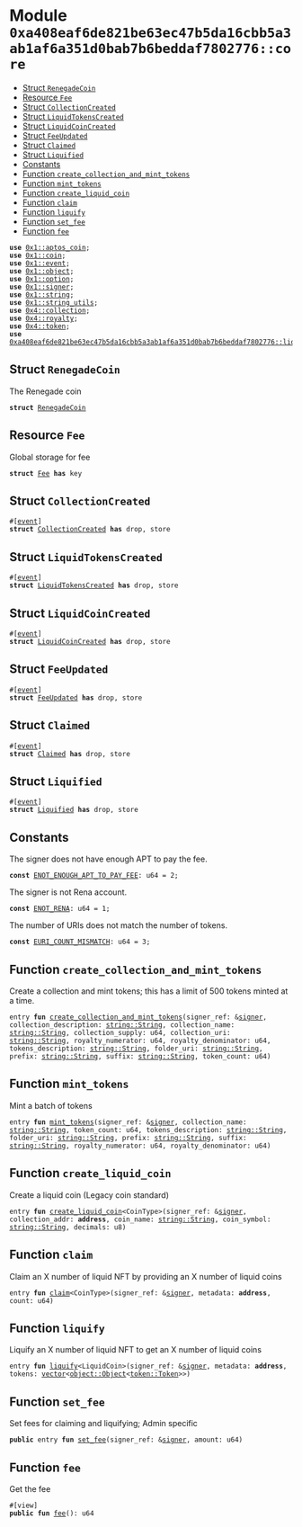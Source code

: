 
<a id="0xa408eaf6de821be63ec47b5da16cbb5a3ab1af6a351d0bab7b6beddaf7802776_core"></a>

# Module `0xa408eaf6de821be63ec47b5da16cbb5a3ab1af6a351d0bab7b6beddaf7802776::core`



-  [Struct `RenegadeCoin`](#0xa408eaf6de821be63ec47b5da16cbb5a3ab1af6a351d0bab7b6beddaf7802776_core_RenegadeCoin)
-  [Resource `Fee`](#0xa408eaf6de821be63ec47b5da16cbb5a3ab1af6a351d0bab7b6beddaf7802776_core_Fee)
-  [Struct `CollectionCreated`](#0xa408eaf6de821be63ec47b5da16cbb5a3ab1af6a351d0bab7b6beddaf7802776_core_CollectionCreated)
-  [Struct `LiquidTokensCreated`](#0xa408eaf6de821be63ec47b5da16cbb5a3ab1af6a351d0bab7b6beddaf7802776_core_LiquidTokensCreated)
-  [Struct `LiquidCoinCreated`](#0xa408eaf6de821be63ec47b5da16cbb5a3ab1af6a351d0bab7b6beddaf7802776_core_LiquidCoinCreated)
-  [Struct `FeeUpdated`](#0xa408eaf6de821be63ec47b5da16cbb5a3ab1af6a351d0bab7b6beddaf7802776_core_FeeUpdated)
-  [Struct `Claimed`](#0xa408eaf6de821be63ec47b5da16cbb5a3ab1af6a351d0bab7b6beddaf7802776_core_Claimed)
-  [Struct `Liquified`](#0xa408eaf6de821be63ec47b5da16cbb5a3ab1af6a351d0bab7b6beddaf7802776_core_Liquified)
-  [Constants](#@Constants_0)
-  [Function `create_collection_and_mint_tokens`](#0xa408eaf6de821be63ec47b5da16cbb5a3ab1af6a351d0bab7b6beddaf7802776_core_create_collection_and_mint_tokens)
-  [Function `mint_tokens`](#0xa408eaf6de821be63ec47b5da16cbb5a3ab1af6a351d0bab7b6beddaf7802776_core_mint_tokens)
-  [Function `create_liquid_coin`](#0xa408eaf6de821be63ec47b5da16cbb5a3ab1af6a351d0bab7b6beddaf7802776_core_create_liquid_coin)
-  [Function `claim`](#0xa408eaf6de821be63ec47b5da16cbb5a3ab1af6a351d0bab7b6beddaf7802776_core_claim)
-  [Function `liquify`](#0xa408eaf6de821be63ec47b5da16cbb5a3ab1af6a351d0bab7b6beddaf7802776_core_liquify)
-  [Function `set_fee`](#0xa408eaf6de821be63ec47b5da16cbb5a3ab1af6a351d0bab7b6beddaf7802776_core_set_fee)
-  [Function `fee`](#0xa408eaf6de821be63ec47b5da16cbb5a3ab1af6a351d0bab7b6beddaf7802776_core_fee)


<pre><code><b>use</b> <a href="">0x1::aptos_coin</a>;
<b>use</b> <a href="">0x1::coin</a>;
<b>use</b> <a href="">0x1::event</a>;
<b>use</b> <a href="">0x1::object</a>;
<b>use</b> <a href="">0x1::option</a>;
<b>use</b> <a href="">0x1::signer</a>;
<b>use</b> <a href="">0x1::string</a>;
<b>use</b> <a href="">0x1::string_utils</a>;
<b>use</b> <a href="">0x4::collection</a>;
<b>use</b> <a href="">0x4::royalty</a>;
<b>use</b> <a href="">0x4::token</a>;
<b>use</b> <a href="liquid_coin.md#0xa408eaf6de821be63ec47b5da16cbb5a3ab1af6a351d0bab7b6beddaf7802776_liquid_coin">0xa408eaf6de821be63ec47b5da16cbb5a3ab1af6a351d0bab7b6beddaf7802776::liquid_coin</a>;
</code></pre>



<a id="0xa408eaf6de821be63ec47b5da16cbb5a3ab1af6a351d0bab7b6beddaf7802776_core_RenegadeCoin"></a>

## Struct `RenegadeCoin`

The Renegade coin


<pre><code><b>struct</b> <a href="core.md#0xa408eaf6de821be63ec47b5da16cbb5a3ab1af6a351d0bab7b6beddaf7802776_core_RenegadeCoin">RenegadeCoin</a>
</code></pre>



<a id="0xa408eaf6de821be63ec47b5da16cbb5a3ab1af6a351d0bab7b6beddaf7802776_core_Fee"></a>

## Resource `Fee`

Global storage for fee


<pre><code><b>struct</b> <a href="core.md#0xa408eaf6de821be63ec47b5da16cbb5a3ab1af6a351d0bab7b6beddaf7802776_core_Fee">Fee</a> <b>has</b> key
</code></pre>



<a id="0xa408eaf6de821be63ec47b5da16cbb5a3ab1af6a351d0bab7b6beddaf7802776_core_CollectionCreated"></a>

## Struct `CollectionCreated`



<pre><code>#[<a href="">event</a>]
<b>struct</b> <a href="core.md#0xa408eaf6de821be63ec47b5da16cbb5a3ab1af6a351d0bab7b6beddaf7802776_core_CollectionCreated">CollectionCreated</a> <b>has</b> drop, store
</code></pre>



<a id="0xa408eaf6de821be63ec47b5da16cbb5a3ab1af6a351d0bab7b6beddaf7802776_core_LiquidTokensCreated"></a>

## Struct `LiquidTokensCreated`



<pre><code>#[<a href="">event</a>]
<b>struct</b> <a href="core.md#0xa408eaf6de821be63ec47b5da16cbb5a3ab1af6a351d0bab7b6beddaf7802776_core_LiquidTokensCreated">LiquidTokensCreated</a> <b>has</b> drop, store
</code></pre>



<a id="0xa408eaf6de821be63ec47b5da16cbb5a3ab1af6a351d0bab7b6beddaf7802776_core_LiquidCoinCreated"></a>

## Struct `LiquidCoinCreated`



<pre><code>#[<a href="">event</a>]
<b>struct</b> <a href="core.md#0xa408eaf6de821be63ec47b5da16cbb5a3ab1af6a351d0bab7b6beddaf7802776_core_LiquidCoinCreated">LiquidCoinCreated</a> <b>has</b> drop, store
</code></pre>



<a id="0xa408eaf6de821be63ec47b5da16cbb5a3ab1af6a351d0bab7b6beddaf7802776_core_FeeUpdated"></a>

## Struct `FeeUpdated`



<pre><code>#[<a href="">event</a>]
<b>struct</b> <a href="core.md#0xa408eaf6de821be63ec47b5da16cbb5a3ab1af6a351d0bab7b6beddaf7802776_core_FeeUpdated">FeeUpdated</a> <b>has</b> drop, store
</code></pre>



<a id="0xa408eaf6de821be63ec47b5da16cbb5a3ab1af6a351d0bab7b6beddaf7802776_core_Claimed"></a>

## Struct `Claimed`



<pre><code>#[<a href="">event</a>]
<b>struct</b> <a href="core.md#0xa408eaf6de821be63ec47b5da16cbb5a3ab1af6a351d0bab7b6beddaf7802776_core_Claimed">Claimed</a> <b>has</b> drop, store
</code></pre>



<a id="0xa408eaf6de821be63ec47b5da16cbb5a3ab1af6a351d0bab7b6beddaf7802776_core_Liquified"></a>

## Struct `Liquified`



<pre><code>#[<a href="">event</a>]
<b>struct</b> <a href="core.md#0xa408eaf6de821be63ec47b5da16cbb5a3ab1af6a351d0bab7b6beddaf7802776_core_Liquified">Liquified</a> <b>has</b> drop, store
</code></pre>



<a id="@Constants_0"></a>

## Constants


<a id="0xa408eaf6de821be63ec47b5da16cbb5a3ab1af6a351d0bab7b6beddaf7802776_core_ENOT_ENOUGH_APT_TO_PAY_FEE"></a>

The signer does not have enough APT to pay the fee.


<pre><code><b>const</b> <a href="core.md#0xa408eaf6de821be63ec47b5da16cbb5a3ab1af6a351d0bab7b6beddaf7802776_core_ENOT_ENOUGH_APT_TO_PAY_FEE">ENOT_ENOUGH_APT_TO_PAY_FEE</a>: u64 = 2;
</code></pre>



<a id="0xa408eaf6de821be63ec47b5da16cbb5a3ab1af6a351d0bab7b6beddaf7802776_core_ENOT_RENA"></a>

The signer is not Rena account.


<pre><code><b>const</b> <a href="core.md#0xa408eaf6de821be63ec47b5da16cbb5a3ab1af6a351d0bab7b6beddaf7802776_core_ENOT_RENA">ENOT_RENA</a>: u64 = 1;
</code></pre>



<a id="0xa408eaf6de821be63ec47b5da16cbb5a3ab1af6a351d0bab7b6beddaf7802776_core_EURI_COUNT_MISMATCH"></a>

The number of URIs does not match the number of tokens.


<pre><code><b>const</b> <a href="core.md#0xa408eaf6de821be63ec47b5da16cbb5a3ab1af6a351d0bab7b6beddaf7802776_core_EURI_COUNT_MISMATCH">EURI_COUNT_MISMATCH</a>: u64 = 3;
</code></pre>



<a id="0xa408eaf6de821be63ec47b5da16cbb5a3ab1af6a351d0bab7b6beddaf7802776_core_create_collection_and_mint_tokens"></a>

## Function `create_collection_and_mint_tokens`

Create a collection and mint tokens; this has a limit of 500 tokens minted at a time.


<pre><code>entry <b>fun</b> <a href="core.md#0xa408eaf6de821be63ec47b5da16cbb5a3ab1af6a351d0bab7b6beddaf7802776_core_create_collection_and_mint_tokens">create_collection_and_mint_tokens</a>(signer_ref: &<a href="">signer</a>, collection_description: <a href="_String">string::String</a>, collection_name: <a href="_String">string::String</a>, collection_supply: u64, collection_uri: <a href="_String">string::String</a>, royalty_numerator: u64, royalty_denominator: u64, tokens_description: <a href="_String">string::String</a>, folder_uri: <a href="_String">string::String</a>, prefix: <a href="_String">string::String</a>, suffix: <a href="_String">string::String</a>, token_count: u64)
</code></pre>



<a id="0xa408eaf6de821be63ec47b5da16cbb5a3ab1af6a351d0bab7b6beddaf7802776_core_mint_tokens"></a>

## Function `mint_tokens`

Mint a batch of tokens


<pre><code>entry <b>fun</b> <a href="core.md#0xa408eaf6de821be63ec47b5da16cbb5a3ab1af6a351d0bab7b6beddaf7802776_core_mint_tokens">mint_tokens</a>(signer_ref: &<a href="">signer</a>, collection_name: <a href="_String">string::String</a>, token_count: u64, tokens_description: <a href="_String">string::String</a>, folder_uri: <a href="_String">string::String</a>, prefix: <a href="_String">string::String</a>, suffix: <a href="_String">string::String</a>, royalty_numerator: u64, royalty_denominator: u64)
</code></pre>



<a id="0xa408eaf6de821be63ec47b5da16cbb5a3ab1af6a351d0bab7b6beddaf7802776_core_create_liquid_coin"></a>

## Function `create_liquid_coin`

Create a liquid coin (Legacy coin standard)


<pre><code>entry <b>fun</b> <a href="core.md#0xa408eaf6de821be63ec47b5da16cbb5a3ab1af6a351d0bab7b6beddaf7802776_core_create_liquid_coin">create_liquid_coin</a>&lt;CoinType&gt;(signer_ref: &<a href="">signer</a>, collection_addr: <b>address</b>, coin_name: <a href="_String">string::String</a>, coin_symbol: <a href="_String">string::String</a>, decimals: u8)
</code></pre>



<a id="0xa408eaf6de821be63ec47b5da16cbb5a3ab1af6a351d0bab7b6beddaf7802776_core_claim"></a>

## Function `claim`

Claim an X number of liquid NFT by providing an X number of liquid coins


<pre><code>entry <b>fun</b> <a href="core.md#0xa408eaf6de821be63ec47b5da16cbb5a3ab1af6a351d0bab7b6beddaf7802776_core_claim">claim</a>&lt;CoinType&gt;(signer_ref: &<a href="">signer</a>, metadata: <b>address</b>, count: u64)
</code></pre>



<a id="0xa408eaf6de821be63ec47b5da16cbb5a3ab1af6a351d0bab7b6beddaf7802776_core_liquify"></a>

## Function `liquify`

Liquify an X number of liquid NFT to get an X number of liquid coins


<pre><code>entry <b>fun</b> <a href="core.md#0xa408eaf6de821be63ec47b5da16cbb5a3ab1af6a351d0bab7b6beddaf7802776_core_liquify">liquify</a>&lt;LiquidCoin&gt;(signer_ref: &<a href="">signer</a>, metadata: <b>address</b>, tokens: <a href="">vector</a>&lt;<a href="_Object">object::Object</a>&lt;<a href="_Token">token::Token</a>&gt;&gt;)
</code></pre>



<a id="0xa408eaf6de821be63ec47b5da16cbb5a3ab1af6a351d0bab7b6beddaf7802776_core_set_fee"></a>

## Function `set_fee`

Set fees for claiming and liquifying; Admin specific


<pre><code><b>public</b> entry <b>fun</b> <a href="core.md#0xa408eaf6de821be63ec47b5da16cbb5a3ab1af6a351d0bab7b6beddaf7802776_core_set_fee">set_fee</a>(signer_ref: &<a href="">signer</a>, amount: u64)
</code></pre>



<a id="0xa408eaf6de821be63ec47b5da16cbb5a3ab1af6a351d0bab7b6beddaf7802776_core_fee"></a>

## Function `fee`

Get the fee


<pre><code>#[view]
<b>public</b> <b>fun</b> <a href="core.md#0xa408eaf6de821be63ec47b5da16cbb5a3ab1af6a351d0bab7b6beddaf7802776_core_fee">fee</a>(): u64
</code></pre>
